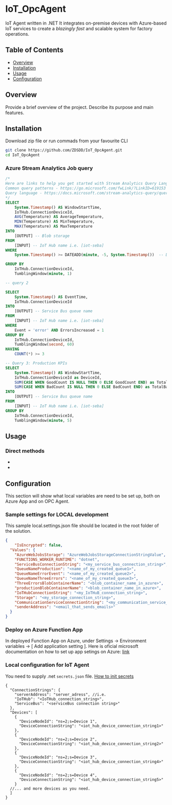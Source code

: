# IoT_OpcAgent

IoT Agent written in .NET It integrates on-premise devices with Azure-based IoT services to create a _blazingly_ _fast_ and scalable system for factory operations.
## Table of Contents

- [Overview](#overview)
- [Installation](#installation)
- [Usage](#usage)
- [Configuration](#configuration)
## Overview

Provide a brief overview of the project. Describe its purpose and main features.

## Installation
Download zip file or run commads from your favourite CLI
```bash
git clone https://github.com/ZDSDD/IoT_OpcAgent.git
cd IoT_OpcAgent
```
### Azure Stream Analytics Job query
```sql
/*
Here are links to help you get started with Stream Analytics Query Language:
Common query patterns - https://go.microsoft.com/fwLink/?LinkID=619153
Query language - https://docs.microsoft.com/stream-analytics-query/query-language-elements-azure-stream-analytics
*/
SELECT
    System.Timestamp() AS WindowStartTime,
    IoTHub.ConnectionDeviceId,
    AVG(Temperature) AS AverageTemperature,
    MIN(Temperature) AS MinTemperature,
    MAX(Temperature) AS MaxTemperature
INTO
    [OUTPUT] -- Blob storage
FROM
    [INPUT] -- IoT Hub name i.e. [iot-seba]
WHERE
    System.Timestamp() >= DATEADD(minute, -5, System.Timestamp())  -- Data from the last 5 minutes

GROUP BY
    IoTHub.ConnectionDeviceId,
    TumblingWindow(minute, 1)

-- query 2

SELECT
    System.Timestamp() AS EventTime,
    IoTHub.ConnectionDeviceId
INTO
    [OUTPUT] -- Service Bus queue name
FROM
    [INPUT] -- IoT Hub name i.e. [iot-seba]
WHERE
    Event = 'error' AND ErrorsIncreased = 1
GROUP BY
    IoTHub.ConnectionDeviceId,
    TumblingWindow(second, 60)
HAVING
    COUNT(*) >= 3

-- Query 3: Production KPIs
SELECT
    System.Timestamp() AS WindowStartTime,
    IoTHub.ConnectionDeviceId as DeviceId,
    SUM(CASE WHEN GoodCount IS NULL THEN 0 ELSE GoodCount END) as TotalGoodCount,
    SUM(CASE WHEN BadCount IS NULL THEN 0 ELSE BadCount END) as TotalBadCount
INTO
    [OUTPUT] -- Service Bus queue name
FROM
    [INPUT] -- IoT Hub name i.e. [iot-seba]
GROUP BY
    IoTHub.ConnectionDeviceId,
    TumblingWindow(minute, 5)
```
### 

## Usage
### Direct methods
+ 
+ 
#### 

## Configuration
This section will show what local variables are need to be set up, both on Azure App and on OPC Agent.
### Sample settings for LOCAL development
This sample local.settings.json file should be located in the root folder of the solution.

```json
{
    "IsEncrypted": false,
  "Values": {
    "AzureWebJobsStorage": "AzureWebJobsStorageConnectionStringValue",
    "FUNCTIONS_WORKER_RUNTIME": "dotnet",
    "ServiceBusConnectionString": "<my_service_bus_connection_string>",
    "QueueNameProduction": "<name_of_my_created_queue1>",
    "QueueNameErrorEvent": "<name_of_my_created_queue2>",
    "QueueNameThreeErrors": "<name_of_my_created_queue3>",
    "ThreeErrorsBlobContainerName": "<blob_container_name_in_azure>",
    "productionBlobContainerName": "<blob_container_name_in_azure>",
    "IoTHubConnectionString": "<my_IoTHuB_connection_string>",
    "Storage": "<my_storage_connection_string>",
    "CommunicationServiceConnectionString": "<my_communication_service_connection_string>",
    "senderAddress": "<email_that_sends_emails>"
  }
}
```
### Deploy on Azure Function App
In deployed Function App on Azure, under Settings -> Environment variables -> [ Add application setting ].
Here is oficial microsoft documentation on how to set up app setings on Azure: [link](https://learn.microsoft.com/en-us/azure/app-service/reference-app-settings)

### Local configuration for IoT Agent
You need to supply .net `secrets.json` file. [How to init secrets](https://learn.microsoft.com/pl-pl/aspnet/core/security/app-secrets)
```
{
  "ConnectionStrings": {
    "serverAddress": "server_adress", //i.e. 
    "IoTHub": "<IoTHub_connection_string>",
    "ServiceBus": "<serviceBus connection string>"
  },
  "Devices": [
    {
      "DeviceNodeId": "ns=2;s=Device 1",
      "DeviceConnectionString": "<iot_hub_device_connection_string1>"
    },
    {
      "DeviceNodeId": "ns=2;s=Device 2",
      "DeviceConnectionString": "<iot_hub_device_connection_string2>"
    },
    {
      "DeviceNodeId": "ns=2;s=Device 3",
      "DeviceConnectionString": "<iot_hub_device_connection_string4>"
    },
    {
      "DeviceNodeId": "ns=2;s=Device 4",
      "DeviceConnectionString": "<iot_hub_device_connection_string5>"
    }
  //... and more devices as you need.
  ]
}
```
